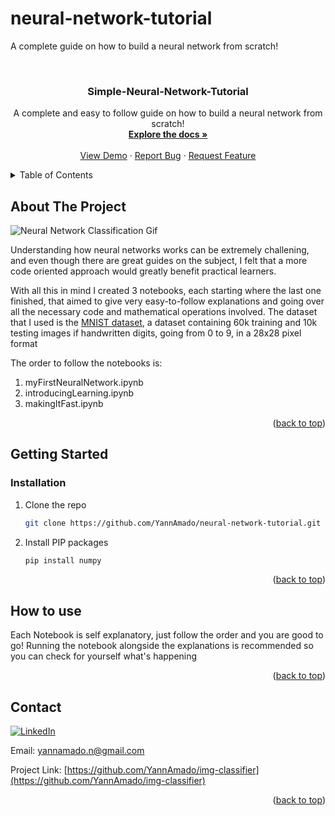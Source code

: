 # neural-network-tutorial
A complete guide on how to build a neural network from scratch!

<!--Template taken from https://github.com/othneildrew/Best-README-Template/blob/master/README.md -->
<a name="readme-top"></a>

<!-- PROJECT LOGO -->
<br />
<div align="center">
  <h3 align="center">Simple-Neural-Network-Tutorial</h3>

  <p align="center">
    A complete and easy to follow guide on how to build a neural network from scratch!
    <br />
    <a href="https://github.com/YannAmado/img-classifier"><strong>Explore the docs »</strong></a>
    <br />
    <br />
    <a href="https://github.com/YannAmado/img-classifier">View Demo</a>
    ·
    <a href="https://github.com/YannAmado/img-classifier/issues">Report Bug</a>
    ·
    <a href="https://github.com/YannAmado/img-classifier/issues">Request Feature</a>
  </p>
</div>

<!-- TABLE OF CONTENTS -->
<details>
  <summary>Table of Contents</summary>
  <ol>
    <li>
      <a href="#about-the-project">About The Project</a>
    </li>
    <li>
      <a href="#getting-started">Getting Started</a>
      <ul>
        <li><a href="#installation">Installation</a></li>
      </ul>
    </li>
    <li><a href="#how-to-use">How to Use</a></li>
    <li><a href="#contact">Contact</a></li>
  </ol>
</details>


<!-- ABOUT THE PROJECT -->
## About The Project

<img src="https://miro.medium.com/v2/resize:fit:1000/1*63sGPbvLLpvlD16hG1bvmA.gif" alt="Neural Network Classification Gif">

Understanding how neural networks works can be extremely challening, and even though there are great guides on the subject, I felt that a more code oriented approach would greatly benefit practical learners.

With all this in mind I created 3 notebooks, each starting where the last one finished, that aimed to give very easy-to-follow explanations and going over all the necessary code and mathematical operations involved. The dataset that I used is the <a href="https://en.wikipedia.org/wiki/MNIST_database">MNIST dataset</a>, a dataset containing 60k training and 10k testing images if handwritten digits, going from 0 to 9, in a 28x28 pixel format

The order to follow the notebooks is:
1. myFirstNeuralNetwork.ipynb
2. introducingLearning.ipynb
3. makingItFast.ipynb

<p align="right">(<a href="#readme-top">back to top</a>)</p>


<!-- GETTING STARTED -->
## Getting Started

### Installation

1. Clone the repo
   ```sh
   git clone https://github.com/YannAmado/neural-network-tutorial.git
   ```
2. Install PIP packages
   ```sh
   pip install numpy
   ```

<p align="right">(<a href="#readme-top">back to top</a>)</p>


<!-- HOW TO USE -->
## How to use

Each Notebook is self explanatory, just follow the order and you are good to go!
Running the notebook alongside the explanations is recommended so you can check for yourself what's happening

<p align="right">(<a href="#readme-top">back to top</a>)</p>


<!-- CONTACT -->
## Contact

[![LinkedIn][linkedin-shield]][linkedin-url] 

Email: yannamado.n@gmail.com

Project Link: [https://github.com/YannAmado/img-classifier](https://github.com/YannAmado/img-classifier)

<p align="right">(<a href="#readme-top">back to top</a>)</p>

<!-- MARKDOWN LINKS & IMAGES -->
<!-- https://www.markdownguide.org/basic-syntax/#reference-style-links -->
[linkedin-shield]: https://img.shields.io/badge/-LinkedIn-black.svg?style=for-the-badge&logo=linkedin&colorB=555
[linkedin-url]: https://www.linkedin.com/in/yannamado
[product-screenshot]: images/screenshot.png
